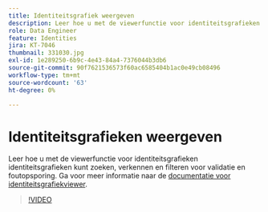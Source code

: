 ```yaml
---
title: Identiteitsgrafiek weergeven
description: Leer hoe u met de viewerfunctie voor identiteitsgrafieken identiteitsgrafieken kunt zoeken, verkennen en filteren voor validatie en foutopsporing.
role: Data Engineer
feature: Identities
jira: KT-7046
thumbnail: 331030.jpg
exl-id: 1e289250-6b9c-4e43-84a4-7376044b3db6
source-git-commit: 90f7621536573f60ac6585404b1ac0e49cb08496
workflow-type: tm+mt
source-wordcount: '63'
ht-degree: 0%

---
```


# Identiteitsgrafieken weergeven

Leer hoe u met de viewerfunctie voor identiteitsgrafieken identiteitsgrafieken kunt zoeken, verkennen en filteren voor validatie en foutopsporing. Ga voor meer informatie naar de [documentatie voor identiteitsgrafiekviewer](https://experienceleague.adobe.com/docs/experience-platform/identity/ui/identity-graph-viewer.html).

>[!VIDEO](https://video.tv.adobe.com/v/331030?quality=12&learn=on)


